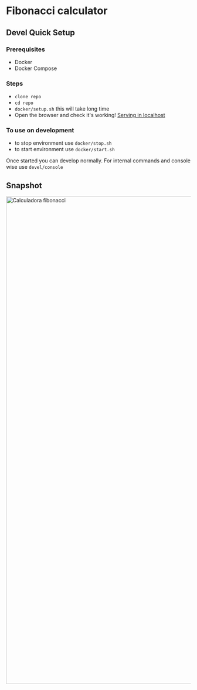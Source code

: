 # Fibonacci calculator

## Devel Quick Setup
### Prerequisites

- Docker
- Docker Compose

### Steps
- `clone repo`
- `cd repo`
- `docker/setup.sh` this will take long time
- Open the browser and check it's working! [Serving in localhost](http://localhost)

### To use on development

- to stop environment use `docker/stop.sh`
- to start environment use `docker/start.sh`

Once started you can develop normally. For internal commands and console wise use `devel/console`


## Snapshot
<img width="1326" alt="Calculadora fibonacci" src="https://user-images.githubusercontent.com/48525154/140671002-1a166edc-57df-40eb-a080-19d834fbe7ce.png">
